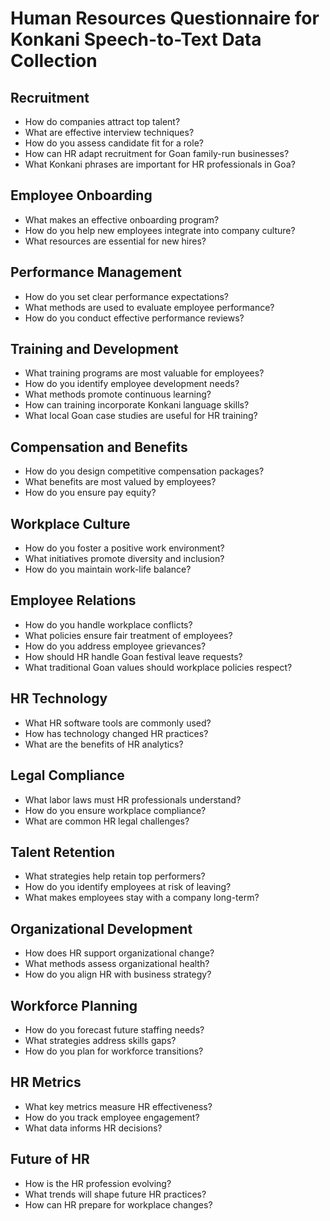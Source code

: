 # Human Resources Questionnaire for Konkani Speech-to-Text Data Collection

## Recruitment

- How do companies attract top talent?
- What are effective interview techniques?
- How do you assess candidate fit for a role?
- How can HR adapt recruitment for Goan family-run businesses?
- What Konkani phrases are important for HR professionals in Goa?

## Employee Onboarding

- What makes an effective onboarding program?
- How do you help new employees integrate into company culture?
- What resources are essential for new hires?

## Performance Management

- How do you set clear performance expectations?
- What methods are used to evaluate employee performance?
- How do you conduct effective performance reviews?

## Training and Development

- What training programs are most valuable for employees?
- How do you identify employee development needs?
- What methods promote continuous learning?
- How can training incorporate Konkani language skills?
- What local Goan case studies are useful for HR training?

## Compensation and Benefits

- How do you design competitive compensation packages?
- What benefits are most valued by employees?
- How do you ensure pay equity?

## Workplace Culture

- How do you foster a positive work environment?
- What initiatives promote diversity and inclusion?
- How do you maintain work-life balance?

## Employee Relations

- How do you handle workplace conflicts?
- What policies ensure fair treatment of employees?
- How do you address employee grievances?
- How should HR handle Goan festival leave requests?
- What traditional Goan values should workplace policies respect?

## HR Technology

- What HR software tools are commonly used?
- How has technology changed HR practices?
- What are the benefits of HR analytics?

## Legal Compliance

- What labor laws must HR professionals understand?
- How do you ensure workplace compliance?
- What are common HR legal challenges?

## Talent Retention

- What strategies help retain top performers?
- How do you identify employees at risk of leaving?
- What makes employees stay with a company long-term?

## Organizational Development

- How does HR support organizational change?
- What methods assess organizational health?
- How do you align HR with business strategy?

## Workforce Planning

- How do you forecast future staffing needs?
- What strategies address skills gaps?
- How do you plan for workforce transitions?

## HR Metrics

- What key metrics measure HR effectiveness?
- How do you track employee engagement?
- What data informs HR decisions?

## Future of HR

- How is the HR profession evolving?
- What trends will shape future HR practices?
- How can HR prepare for workplace changes?

